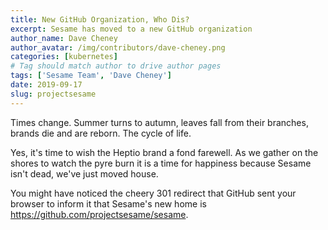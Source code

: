 ```yaml
---
title: New GitHub Organization, Who Dis?
excerpt: Sesame has moved to a new GitHub organization
author_name: Dave Cheney
author_avatar: /img/contributors/dave-cheney.png
categories: [kubernetes]
# Tag should match author to drive author pages
tags: ['Sesame Team', 'Dave Cheney']
date: 2019-09-17
slug: projectsesame
---
```


Times change. Summer turns to autumn, leaves fall from their branches, brands die and are reborn. The cycle of life.

Yes, it's time to wish the Heptio brand a fond farewell. As we gather on the shores to watch the pyre burn it is a time for happiness because Sesame isn't dead, we've just moved house.

You might have noticed the cheery 301 redirect that GitHub sent your browser to inform it that Sesame's new home is https://github.com/projectsesame/sesame.
